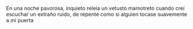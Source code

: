 En una noche pavorosa, inquieto
releía un vetusto mamotreto
cuando creí escuchar
un extraño ruido, de repente
como si alguien tocase suavemente
a mi puerta

